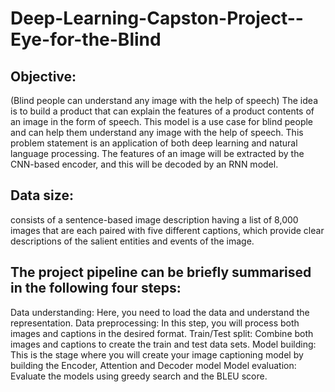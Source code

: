 # Deep-Learning-Capston-Project--Eye-for-the-Blind
## Objective: 
(Blind people can understand any image with the help of speech) The idea is to build a product that can explain the features of a product contents of an image in the form of speech. This model is a use case for blind people and can help them understand any image with the help of speech.
This problem statement is an application of both deep learning and natural language processing. The features of an image will be extracted by the CNN-based encoder, and this will be decoded by an RNN model.

## Data size:
consists of a sentence-based image description having a list of 8,000 images that are each paired with five different captions, which provide clear descriptions of the salient entities and events of the image.

## The project pipeline can be briefly summarised in the following four steps:

Data understanding: Here, you need to load the data and understand the representation.
Data preprocessing: In this step, you will process both images and captions in the desired format.
Train/Test split: Combine both images and captions to create the train and test data sets.
Model building: This is the stage where you will create your image captioning model by building the Encoder, Attention and Decoder model
Model evaluation: Evaluate the models using greedy search and the BLEU score.

